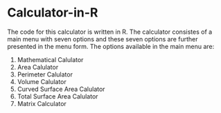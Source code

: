# Calculator-in-R
The code for this calculator is written in R. The calculator consistes of a main menu with seven options and these seven options are further presented in the menu form.
The options available in the main menu are:
1. Mathematical Calulator
2. Area Calulator
3. Perimeter Calulator
4. Volume Calulator
5. Curved Surface Area Calulator
6. Total Surface Area Calulator
7. Matrix Calculator
